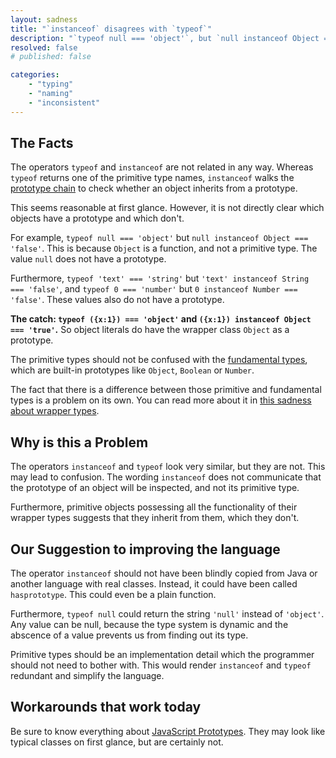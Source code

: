 ```yaml
---
layout: sadness
title: "`instanceof` disagrees with `typeof`"
description: "`typeof null === 'object'`, but `null instanceof Object === 'false'`"
resolved: false
# published: false

categories: 
    - "typing"
    - "naming"
    - "inconsistent"
---
```


## The Facts

The operators `typeof` and `instanceof` are not related in any way.
Whereas `typeof` returns one of the primitive type names,
`instanceof` walks the [prototype chain](https://developer.mozilla.org/en-US/docs/Web/JavaScript/Inheritance_and_the_prototype_chain) 
to check whether an object inherits from a prototype.

This seems reasonable at first glance. However, it is not
directly clear which objects have a prototype and which don't.

For example, `typeof null === 'object'` but `null instanceof Object === 'false'`.
This is because `Object` is a function, and not a primitive type.
The value `null` does not have a prototype.
  
Furthermore, `typeof 'text' === 'string'` but `'text' instanceof String === 'false'`,
and `typeof 0 === 'number'` but `0 instanceof Number === 'false'`.
These values also do not have a prototype.

__The catch: `typeof ({x:1}) === 'object'` and `({x:1}) instanceof Object === 'true'`.__ 
So object literals do have the wrapper class `Object` as a prototype.

The primitive types should not be confused with the [fundamental types](https://developer.mozilla.org/en-US/docs/Web/JavaScript/Reference/Global_Objects),
which are built-in prototypes like `Object`, `Boolean` or `Number`.

The fact that there is a difference 
between those primitive and fundamental types
is a problem on its own. You can read more about it
in [this sadness about wrapper types](/sadnesses/primitive-wrappers).

## Why is this a Problem

The operators `instanceof` and `typeof` look very similar, 
but they are not. This may lead to confusion. 
The wording `instanceof` does not communicate that the 
prototype of an object will be inspected, 
and not its primitive type.

Furthermore, primitive objects possessing all the functionality
of their wrapper types suggests that they inherit from them, 
which they don't.

## Our Suggestion to improving the language

The operator `instanceof` should not have been blindly
copied from Java or another language with real classes. 
Instead, it could have been called `hasprototype`.
This could even be a plain function.

Furthermore, `typeof null` could return 
the string `'null'` instead of  `'object'`. 
Any value can be null, because the type system is dynamic 
and the abscence of a value prevents us from finding out its type.

Primitive types should be an implementation detail
which the programmer should not need to bother with.
This would render `instanceof` and `typeof` redundant
and simplify the language.

## Workarounds that work today

Be sure to know everything about [JavaScript Prototypes](https://developer.mozilla.org/en-US/docs/Web/JavaScript/Reference/Global_Objects/Object/prototype).
They may look like typical classes on first glance, but are certainly not.
